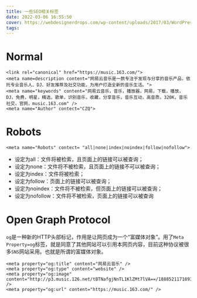 ```yaml
---
title: 一些SEO相关标签
date: 2022-03-06 16:55:50
cover: https://webdesignerdrops.com/wp-content/uploads/2017/03/WordPress-SEO-Tips-for-Non-Techies.jpg
tags:
---
```


# Normal

```
<link rel="canonical" href="https://music.163.com/">
<meta name=description content="网易云音乐是一款专注于发现与分享的音乐产品，依托专业音乐人、DJ、好友推荐及社交功能，为用户打造全新的音乐生活。">
<meta name="keywords" content="网易云音乐，音乐，播放器，网易，下载，播放，DJ，免费，明星，精选，歌单，识别音乐，收藏，分享音乐，音乐互动，高音质，320K，音乐社交，官网，music.163.com" />
<meta name="Author" contect="CZQ">
```

<!-- more -->

# Robots

```
<meta name="Robots" contect= "all|none|index|noindex|follow|nofollow">
```

- 设定为all：文件将被检索，且页面上的链接可以被查询；
- 设定为none：文件将不被检索，且页面上的链接不可以被查询；
- 设定为index：文件将被检索；
- 设定为follow：页面上的链接可以被查询；
- 设定为noindex：文件将不被检索，但页面上的链接可以被查询；
- 设定为nofollow：文件将不被检索，页面上的链接可以被查询 

# Open Graph Protocol

 `og`是一种新的HTTP头部标记，作用是让网页成为一个“富媒体对象”。用了`Meta Property=og`标签，就是同意了其他网站可以引用本网页内容，目前这种协议被很多`SNS`网站采用。也就是所谓的富媒体对象。

```
<meta property="og:title" content="网易云音乐" />
<meta property="og:type" content="website" />
<meta property="og:image" content="http://p3.music.126.net/tBTNafgjNnTL1KlZMt7lVA==/18885211718935735.jpg" />
<meta property="og:url" content="https://music.163.com/" />
```

